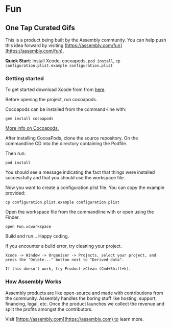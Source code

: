 # Fun

## One Tap Curated Gifs

This is a product being built by the Assembly community. You can help push this idea forward by visiting [https://assembly.com/fun](https://assembly.com/fun).

**Quick Start**: Install Xcode, cocoapods, `pod install`, `cp configuration.plist.example configuration.plist`

### Getting started

To get started download Xcode from from [here](https://developer.apple.com/xcode/downloads/).

Before opening the project, run cocoapods.

Cocoapods can be installed from the command-line with:
```
gem install cocoapods
```

[More info on Cocoapods.](https://developer.apple.com/xcode/downloads/)

After installing CocoaPods, clone the source repository.
On the commandline CD into the directory containing the Podfile.

Then run:
```
pod install
```

You should see a message indicating the fact that things were installed successfully and that you should use the workspace file.

Now you want to create a configuration.plist file. You can copy the example provided:

`cp configuration.plist.example configuration.plist`

Open the workspace file from the commandline with or open using the Finder.
```
open Fun.xcworkspace
```

Build and run... Happy coding.

If you encounter a build error, try cleaning your project.

```
Xcode -> Window -> Organizer -> Projects, select your project, and press the "Delete..." button next to "Derived data".

If this doesn't work, try Product->Clean (Cmd+Shift+k).
```

### How Assembly Works

Assembly products are like open-source and made with contributions from the community. Assembly handles the boring stuff like hosting, support, financing, legal, etc. Once the product launches we collect the revenue and split the profits amongst the contributors.

Visit [https://assembly.com](https://assembly.com) to learn more.
